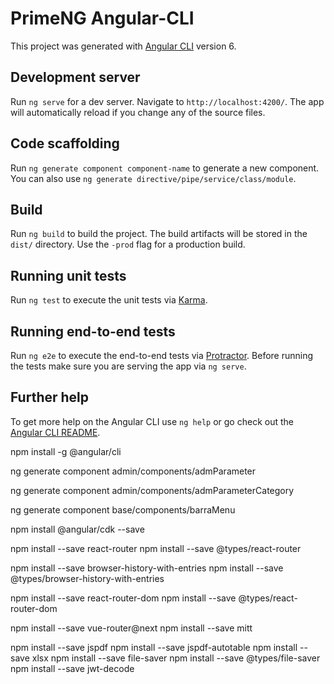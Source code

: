 # PrimeNG Angular-CLI

This project was generated with [Angular CLI](https://github.com/angular/angular-cli) version 6.

## Development server
Run `ng serve` for a dev server. Navigate to `http://localhost:4200/`. The app will automatically reload if you change any of the source files.

## Code scaffolding

Run `ng generate component component-name` to generate a new component. You can also use `ng generate directive/pipe/service/class/module`.

## Build

Run `ng build` to build the project. The build artifacts will be stored in the `dist/` directory. Use the `-prod` flag for a production build.

## Running unit tests

Run `ng test` to execute the unit tests via [Karma](https://karma-runner.github.io).

## Running end-to-end tests

Run `ng e2e` to execute the end-to-end tests via [Protractor](http://www.protractortest.org/).
Before running the tests make sure you are serving the app via `ng serve`.

## Further help

To get more help on the Angular CLI use `ng help` or go check out the [Angular CLI README](https://github.com/angular/angular-cli/blob/master/README.md).

npm install -g @angular/cli

ng generate component admin/components/admParameter

ng generate component admin/components/admParameterCategory

ng generate component base/components/barraMenu

npm install @angular/cdk --save

npm install --save react-router
npm install --save @types/react-router

npm install --save browser-history-with-entries
npm install --save @types/browser-history-with-entries

npm install --save react-router-dom
npm install --save @types/react-router-dom


npm install --save vue-router@next
npm install --save mitt

npm install --save jspdf
npm install --save jspdf-autotable
npm install --save xlsx
npm install --save file-saver
npm install --save @types/file-saver
npm install --save jwt-decode

